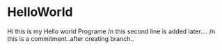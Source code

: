 # HelloWorld
Hi this is my Hello world Programe
/n
this second line is added later....
/n
this is a commitment..after creating branch..
